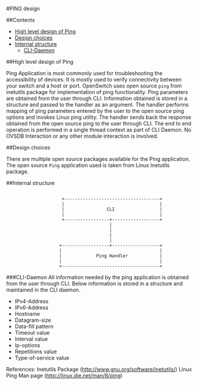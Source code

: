 #PING design

##Contents
   - [High level design of Ping](#high-level-design-of-ping)
   - [Design choices](#design-choices)
   - [Internal structure](#internal-structure)
       - [CLI-Daemon](#cli-daemon)

##High level design of Ping

Ping Application is most commonly used for troubleshooting the accessibility of devices.
It is mostly used to verify connectivity between your switch and a host or port.
OpenSwitch uses open source `ping` from inetutils package for implementation of ping functionality.
Ping parameters are obtained from the user through CLI.
Information obtained is stored in a structure and passed to the handler as an argument.
The handler performs mapping of ping parameters entered by the user to the open source ping options and invokes Linux ping utility.
The handler sends back the response obtained from the open source ping to the user through CLI.
The end to end operation is performed in a single thread context as part of CLI Daemon.
No OVSDB Interaction or any other module interaction is involved.

##Design choices

There are multiple open source packages available for the Ping application.
The open source `Ping` application used is taken from Linux Inetutils package.

##Internal structure

```

                     +------------------------------------+
                     |                                    |
                     |                CLI                 |
                     |                                    |
                     +-----------------+------------------+
                                       |
                                       |
                                       |
                                       |
                    +------------------+------------------+
                    |                                     |
                    |             Ping Handler            |
                    |                                     |
                    +-------------------------------------+

```

###CLI-Daemon
All information needed by the ping application is obtained from the user through CLI.
Below information is stored in a structure and maintained in the CLI daemon.

* IPv4-Address
* IPv6-Address
* Hostname
* Datagram-size
* Data-fill pattern
* Timeout value
* Interval value
* Ip-options
* Repetitions value
* Type-of-service value


References:
Inetutils Package (http://www.gnu.org/software/inetutils/)
Linux Ping Man page (http://linux.die.net/man/8/ping)
